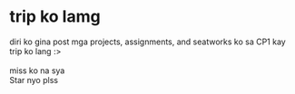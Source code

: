 <h1>trip ko lamg</h1>

diri ko gina post mga projects, assignments, and seatworks ko sa CP1 kay trip ko lang :> <br><br>
miss ko na sya <br>
Star nyo plss

